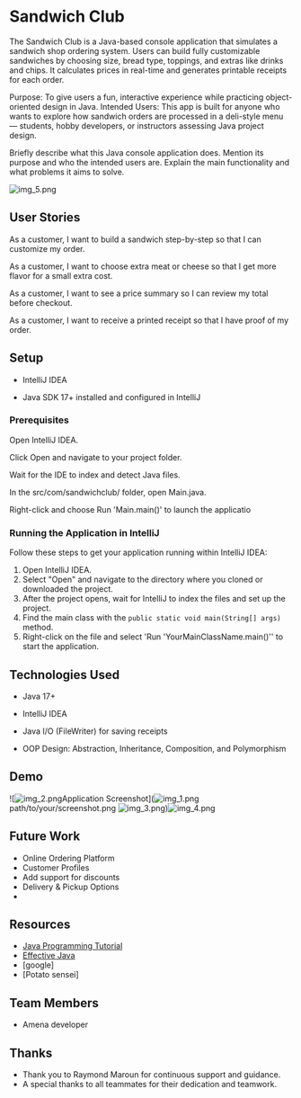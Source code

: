 # Sandwich Club

The Sandwich Club is a Java-based console application that simulates a sandwich shop ordering system.
Users can build fully customizable sandwiches by choosing size, bread type, toppings, and extras like drinks and chips.
It calculates prices in real-time and generates printable receipts for each order.

Purpose:
To give users a fun, interactive experience while practicing object-oriented design in Java.
Intended Users:
This app is built for anyone who wants to explore how sandwich orders are processed in a deli-style menu — students, 
hobby developers, or instructors assessing Java project design.

Briefly describe what this Java console application does. Mention its purpose and who the intended users are.
Explain the main functionality and what problems it aims to solve.

![img_5.png](img_5.png)

## User Stories

As a customer, I want to build a sandwich step-by-step so that I can customize my order.

As a customer, I want to choose extra meat or cheese so that I get more flavor for a small extra cost.

As a customer, I want to see a price summary so I can review my total before checkout.

As a customer, I want to receive a printed receipt so that I have proof of my order.

## Setup

- IntelliJ IDEA

- Java SDK 17+ installed and configured in IntelliJ

### Prerequisites

Open IntelliJ IDEA.

Click Open and navigate to your project folder.

Wait for the IDE to index and detect Java files.

In the src/com/sandwichclub/ folder, open Main.java.

Right-click and choose Run 'Main.main()' to launch the applicatio

### Running the Application in IntelliJ

Follow these steps to get your application running within IntelliJ IDEA:

1. Open IntelliJ IDEA.
2. Select "Open" and navigate to the directory where you cloned or downloaded the project.
3. After the project opens, wait for IntelliJ to index the files and set up the project.
4. Find the main class with the `public static void main(String[] args)` method.
5. Right-click on the file and select 'Run 'YourMainClassName.main()'' to start the application.

## Technologies Used

- Java 17+

- IntelliJ IDEA

- Java I/O (FileWriter) for saving receipts

- OOP Design: Abstraction, Inheritance, Composition, and Polymorphism
## Demo




![![img_2.png](img_2.png)Application Screenshot](![img_1.png](img_1.png)path/to/your/screenshot.png 
![img_3.png](img_3.png))![img_4.png](img_4.png)

## Future Work

- Online Ordering Platform
- Customer Profiles
- Add support for discounts
- Delivery & Pickup Options
- 

## Resources


- [Java Programming Tutorial](https://www.example.com)
- [Effective Java](https://www.example.com)
- [google]
- [Potato sensei]
## Team Members

- Amena developer

## Thanks

- Thank you to Raymond Maroun for continuous support and guidance.
- A special thanks to all teammates for their dedication and teamwork.
 